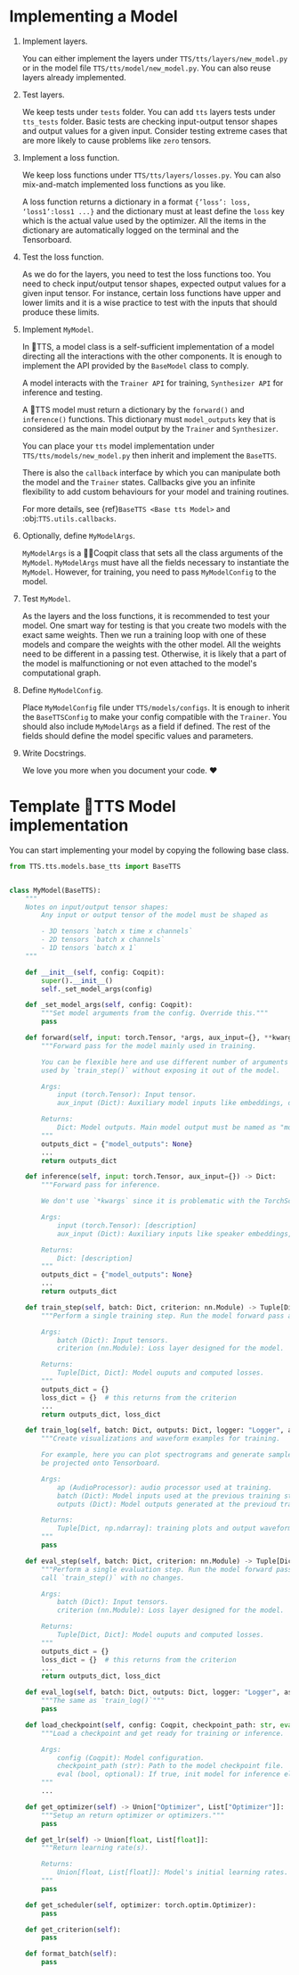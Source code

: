 # Implementing a Model

1. Implement layers.

    You can either implement the layers under `TTS/tts/layers/new_model.py` or in the model file `TTS/tts/model/new_model.py`.
    You can also reuse layers already implemented.

2. Test layers.

    We keep tests under `tests` folder. You can add `tts` layers tests under `tts_tests` folder.
    Basic tests are checking input-output tensor shapes and output values for a given input. Consider testing extreme cases that are more likely to cause problems like `zero` tensors.

3. Implement a loss function.

    We keep loss functions under `TTS/tts/layers/losses.py`. You can also mix-and-match implemented loss functions as you like.

   A loss function returns a dictionary in a format ```{’loss’: loss, ‘loss1’:loss1 ...}``` and the dictionary must at least define the `loss` key which is the actual value used by the optimizer. All the items in the dictionary are automatically logged on the terminal and the Tensorboard.

4. Test the loss function.

    As we do for the layers, you need to test the loss functions too. You need to check input/output tensor shapes,
    expected output values for a given input tensor. For instance, certain loss functions have upper and lower limits and
    it is a wise practice to test with the inputs that should produce these limits.

5. Implement `MyModel`.

    In 🐸TTS, a model class is a self-sufficient implementation of a model directing all the interactions with the other
    components. It is enough to implement the API provided by the `BaseModel` class to comply.

    A model interacts with the `Trainer API` for training, `Synthesizer API` for inference and testing.

    A 🐸TTS model must return a dictionary by the `forward()` and `inference()` functions. This dictionary must `model_outputs` key that is considered as the main model output by the `Trainer` and `Synthesizer`.

    You can place your `tts` model implementation under `TTS/tts/models/new_model.py` then inherit and implement the `BaseTTS`.

    There is also the `callback` interface by which you can manipulate both the model and the `Trainer` states. Callbacks give you
    an infinite flexibility to add custom behaviours for your model and training routines.

    For more details, see {ref}`BaseTTS <Base tts Model>` and :obj:`TTS.utils.callbacks`.

6. Optionally, define `MyModelArgs`.

    `MyModelArgs` is a 👨‍✈️Coqpit class that sets all the class arguments of the `MyModel`. `MyModelArgs` must have
    all the fields necessary to instantiate the `MyModel`. However, for training, you need to pass `MyModelConfig` to
    the model.

7. Test `MyModel`.

    As the layers and the loss functions, it is recommended to test your model. One smart way for testing is that you
    create two models with the exact same weights. Then we run a training loop with one of these models and
    compare the weights with the other model. All the weights need to be different in a passing test. Otherwise, it
    is likely that a part of the model is malfunctioning or not even attached to the model's computational graph.

8. Define `MyModelConfig`.

    Place `MyModelConfig` file under `TTS/models/configs`. It is enough to inherit the `BaseTTSConfig` to make your
    config compatible with the `Trainer`. You should also include `MyModelArgs` as a field if defined. The rest of the fields should define the model
    specific values and parameters.

9. Write Docstrings.

    We love you more when you document your code. ❤️


# Template 🐸TTS Model implementation

You can start implementing your model by copying the following base class.

```python
from TTS.tts.models.base_tts import BaseTTS


class MyModel(BaseTTS):
    """
    Notes on input/output tensor shapes:
        Any input or output tensor of the model must be shaped as

        - 3D tensors `batch x time x channels`
        - 2D tensors `batch x channels`
        - 1D tensors `batch x 1`
    """

    def __init__(self, config: Coqpit):
        super().__init__()
        self._set_model_args(config)

    def _set_model_args(self, config: Coqpit):
        """Set model arguments from the config. Override this."""
        pass

    def forward(self, input: torch.Tensor, *args, aux_input={}, **kwargs) -> Dict:
        """Forward pass for the model mainly used in training.

        You can be flexible here and use different number of arguments and argument names since it is intended to be
        used by `train_step()` without exposing it out of the model.

        Args:
            input (torch.Tensor): Input tensor.
            aux_input (Dict): Auxiliary model inputs like embeddings, durations or any other sorts of inputs.

        Returns:
            Dict: Model outputs. Main model output must be named as "model_outputs".
        """
        outputs_dict = {"model_outputs": None}
        ...
        return outputs_dict

    def inference(self, input: torch.Tensor, aux_input={}) -> Dict:
        """Forward pass for inference.

        We don't use `*kwargs` since it is problematic with the TorchScript API.

        Args:
            input (torch.Tensor): [description]
            aux_input (Dict): Auxiliary inputs like speaker embeddings, durations etc.

        Returns:
            Dict: [description]
        """
        outputs_dict = {"model_outputs": None}
        ...
        return outputs_dict

    def train_step(self, batch: Dict, criterion: nn.Module) -> Tuple[Dict, Dict]:
        """Perform a single training step. Run the model forward pass and compute losses.

        Args:
            batch (Dict): Input tensors.
            criterion (nn.Module): Loss layer designed for the model.

        Returns:
            Tuple[Dict, Dict]: Model ouputs and computed losses.
        """
        outputs_dict = {}
        loss_dict = {}  # this returns from the criterion
        ...
        return outputs_dict, loss_dict

    def train_log(self, batch: Dict, outputs: Dict, logger: "Logger", assets:Dict, steps:int) -> None:
        """Create visualizations and waveform examples for training.

        For example, here you can plot spectrograms and generate sample sample waveforms from these spectrograms to
        be projected onto Tensorboard.

        Args:
            ap (AudioProcessor): audio processor used at training.
            batch (Dict): Model inputs used at the previous training step.
            outputs (Dict): Model outputs generated at the previoud training step.

        Returns:
            Tuple[Dict, np.ndarray]: training plots and output waveform.
        """
        pass

    def eval_step(self, batch: Dict, criterion: nn.Module) -> Tuple[Dict, Dict]:
        """Perform a single evaluation step. Run the model forward pass and compute losses. In most cases, you can
        call `train_step()` with no changes.

        Args:
            batch (Dict): Input tensors.
            criterion (nn.Module): Loss layer designed for the model.

        Returns:
            Tuple[Dict, Dict]: Model ouputs and computed losses.
        """
        outputs_dict = {}
        loss_dict = {}  # this returns from the criterion
        ...
        return outputs_dict, loss_dict

    def eval_log(self, batch: Dict, outputs: Dict, logger: "Logger", assets:Dict, steps:int) -> None:
        """The same as `train_log()`"""
        pass

    def load_checkpoint(self, config: Coqpit, checkpoint_path: str, eval: bool = False) -> None:
        """Load a checkpoint and get ready for training or inference.

        Args:
            config (Coqpit): Model configuration.
            checkpoint_path (str): Path to the model checkpoint file.
            eval (bool, optional): If true, init model for inference else for training. Defaults to False.
        """
        ...

    def get_optimizer(self) -> Union["Optimizer", List["Optimizer"]]:
        """Setup an return optimizer or optimizers."""
        pass

    def get_lr(self) -> Union[float, List[float]]:
        """Return learning rate(s).

        Returns:
            Union[float, List[float]]: Model's initial learning rates.
        """
        pass

    def get_scheduler(self, optimizer: torch.optim.Optimizer):
        pass

    def get_criterion(self):
        pass

    def format_batch(self):
        pass

```
